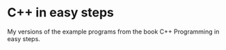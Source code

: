 # C++ in easy steps
My versions of the example programs from the book C++ Programming in easy steps.

